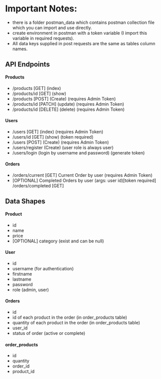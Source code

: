 # Important Notes:

- there is a folder postman_data which contains postman collection file which you can import and use directly.  
- create environment in postman with a token variable (I import this variable in required requests).  
- All data keys supplied in post requests are the same as tables column names.  
## API Endpoints  

#### Products  

- /products [GET]       (index)
- /products/id [GET]    (show)
- /products [POST]      (Create) (requires Admin Token)
- /products/id [PATCH]   (update) (requires Admin Token)
- /products/id [DELETE]   (delete) (requires Admin Token)

#### Users  

- /users [GET]      (index) (requires Admin Token)  
- /users/id [GET]   (show) (token required)  
- /users [POST]     (Create) (requires Admin Token)  
- /users/register   (Create) (user role is always user)  
- /users/login      (login by username and password)  (generate token)  
#### Orders  

- /orders/current [GET]   Current Order by user (requires Admin Token)  
- [OPTIONAL] Completed Orders by user (args: user id)[token required] /orders/completed [GET]  

## Data Shapes  

#### Product  

- id  
- name  
- price  
- [OPTIONAL] category   (exist and can be null)  

#### User  

- id  
- username    (for authentication)  
- firstname  
- lastname  
- password  
- role (admin, user)  

#### Orders

- id  
- id of each product in the order   (in order_products table)  
- quantity of each product in the order   (in order_products table)  
- user_id  
- status of order (active or complete)  

#### order_products

- id  
- quantity  
- order_id  
- product_id  
